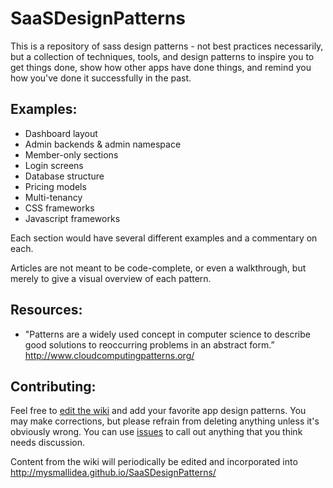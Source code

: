 # SaaSDesignPatterns

This is a repository of sass design patterns - not best practices necessarily, but a collection of techniques, tools, and design patterns to inspire you to get things done, show how other apps have done things, and remind you how you've done it successfully in the past. 

## Examples:

- Dashboard layout
- Admin backends & admin namespace
- Member-only sections
- Login screens
- Database structure
- Pricing models
- Multi-tenancy
- CSS frameworks
- Javascript frameworks

Each section would have several different examples and a commentary on each.

Articles are not meant to be code-complete, or even a walkthrough, but merely to give a visual overview of each pattern. 

## Resources:

- "Patterns are a widely used concept in computer science to describe good solutions to reoccurring problems in an abstract form.” http://www.cloudcomputingpatterns.org/

## Contributing:

Feel free to [edit the wiki](https://github.com/mysmallidea/SaaSDesignPatterns/wiki) and add your favorite app design patterns. You may make corrections, but please refrain from deleting anything unless it's obviously wrong. You can use [issues](https://github.com/mysmallidea/SaaSDesignPatterns/issues) to call out anything that you think needs discussion. 

Content from the wiki will periodically be edited and incorporated into http://mysmallidea.github.io/SaaSDesignPatterns/
